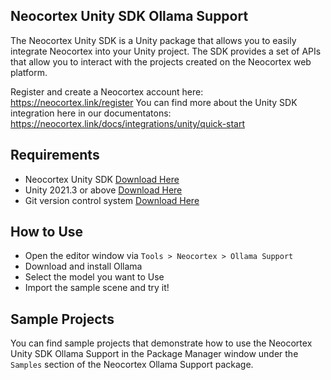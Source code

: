 ## Neocortex Unity SDK Ollama Support
The Neocortex Unity SDK is a Unity package that allows you to easily integrate Neocortex into your Unity project.
The SDK provides a set of APIs that allow you to interact with the projects created on the Neocortex web platform.

Register and create a Neocortex account here: https://neocortex.link/register
You can find more about the Unity SDK integration here in our documentatons: https://neocortex.link/docs/integrations/unity/quick-start

## Requirements
- Neocortex Unity SDK [Download Here](https://github.com/neocortex-link/neocortex-unity-sdk)
- Unity 2021.3 or above [Download Here](https://unity3d.com/get-unity/download)
- Git version control system [Download Here](https://git-scm.com/download)

## How to Use
- Open the editor window via `Tools > Neocortex > Ollama Support`
- Download and install Ollama
- Select the model you want to Use
- Import the sample scene and try it!

## Sample Projects
You can find sample projects that demonstrate how to use the Neocortex Unity SDK Ollama Support in the Package Manager window under the `Samples` section of the Neocortex Ollama Support package.
